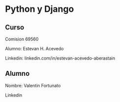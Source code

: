 # Python y Django

## Curso

Comision 69560

Alumno: Estevan H. Acevedo

Linkedin: linkedin.com/in/estevan-acevedo-aberastain

## Alumno

Nombre: Valentin Fortunato

Linkedin
